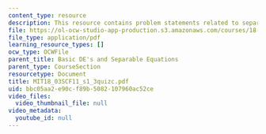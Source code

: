 ```yaml
---
content_type: resource
description: This resource contains problem statements related to separation of variables.
file: https://ol-ocw-studio-app-production.s3.amazonaws.com/courses/18-03sc-differential-equations-fall-2011/bbc05aa2e90cf89b5082107960ac52ce_MIT18_03SCF11_s1_3quizc.pdf
file_type: application/pdf
learning_resource_types: []
ocw_type: OCWFile
parent_title: Basic DE's and Separable Equations
parent_type: CourseSection
resourcetype: Document
title: MIT18_03SCF11_s1_3quizc.pdf
uid: bbc05aa2-e90c-f89b-5082-107960ac52ce
video_files:
  video_thumbnail_file: null
video_metadata:
  youtube_id: null
---
```

